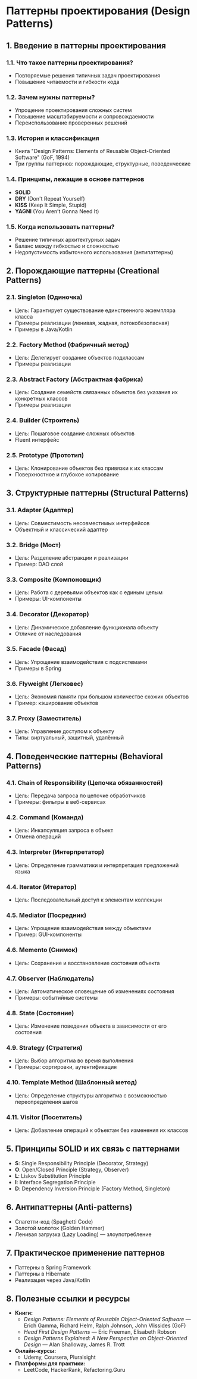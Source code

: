 # Паттерны проектирования (Design Patterns)

## 1. Введение в паттерны проектирования
### 1.1. Что такое паттерны проектирования?
- Повторяемые решения типичных задач проектирования  
- Повышение читаемости и гибкости кода  

### 1.2. Зачем нужны паттерны?
- Упрощение проектирования сложных систем  
- Повышение масштабируемости и сопровождаемости  
- Переиспользование проверенных решений  

### 1.3. История и классификация
- Книга "Design Patterns: Elements of Reusable Object-Oriented Software" (GoF, 1994)  
- Три группы паттернов: порождающие, структурные, поведенческие  

### 1.4. Принципы, лежащие в основе паттернов
- **SOLID**  
- **DRY** (Don't Repeat Yourself)  
- **KISS** (Keep It Simple, Stupid)  
- **YAGNI** (You Aren’t Gonna Need It)  

### 1.5. Когда использовать паттерны?
- Решение типичных архитектурных задач  
- Баланс между гибкостью и сложностью  
- Недопустимость избыточного использования (антипаттерны)  

## 2. Порождающие паттерны (Creational Patterns)
### 2.1. Singleton (Одиночка)  
- Цель: Гарантирует существование единственного экземпляра класса  
- Примеры реализации (ленивая, жадная, потокобезопасная)  
- Примеры в Java/Kotlin  

### 2.2. Factory Method (Фабричный метод)  
- Цель: Делегирует создание объектов подклассам  
- Примеры реализации  

### 2.3. Abstract Factory (Абстрактная фабрика)  
- Цель: Создание семейств связанных объектов без указания их конкретных классов  
- Примеры реализации  

### 2.4. Builder (Строитель)  
- Цель: Пошаговое создание сложных объектов  
- Fluent интерфейс  

### 2.5. Prototype (Прототип)  
- Цель: Клонирование объектов без привязки к их классам  
- Поверхностное и глубокое копирование  

## 3. Структурные паттерны (Structural Patterns)
### 3.1. Adapter (Адаптер)  
- Цель: Совместимость несовместимых интерфейсов  
- Объектный и классический адаптер  

### 3.2. Bridge (Мост)  
- Цель: Разделение абстракции и реализации  
- Пример: DAO слой  

### 3.3. Composite (Компоновщик)  
- Цель: Работа с деревьями объектов как с единым целым  
- Примеры: UI-компоненты  

### 3.4. Decorator (Декоратор)  
- Цель: Динамическое добавление функционала объекту  
- Отличие от наследования  

### 3.5. Facade (Фасад)  
- Цель: Упрощение взаимодействия с подсистемами  
- Примеры в Spring  

### 3.6. Flyweight (Легковес)  
- Цель: Экономия памяти при большом количестве схожих объектов  
- Пример: кэширование объектов  

### 3.7. Proxy (Заместитель)  
- Цель: Управление доступом к объекту  
- Типы: виртуальный, защитный, удалённый  

## 4. Поведенческие паттерны (Behavioral Patterns)
### 4.1. Chain of Responsibility (Цепочка обязанностей)  
- Цель: Передача запроса по цепочке обработчиков  
- Примеры: фильтры в веб-сервисах  

### 4.2. Command (Команда)  
- Цель: Инкапсуляция запроса в объект  
- Отмена операций  

### 4.3. Interpreter (Интерпретатор)  
- Цель: Определение грамматики и интерпретация предложений языка  

### 4.4. Iterator (Итератор)  
- Цель: Последовательный доступ к элементам коллекции  

### 4.5. Mediator (Посредник)  
- Цель: Упрощение взаимодействия между объектами  
- Пример: GUI-компоненты  

### 4.6. Memento (Снимок)  
- Цель: Сохранение и восстановление состояния объекта  

### 4.7. Observer (Наблюдатель)  
- Цель: Автоматическое оповещение об изменениях состояния  
- Примеры: событийные системы  

### 4.8. State (Состояние)  
- Цель: Изменение поведения объекта в зависимости от его состояния  

### 4.9. Strategy (Стратегия)  
- Цель: Выбор алгоритма во время выполнения  
- Примеры: сортировки, аутентификация  

### 4.10. Template Method (Шаблонный метод)  
- Цель: Определение структуры алгоритма с возможностью переопределения шагов  

### 4.11. Visitor (Посетитель)  
- Цель: Добавление операций к объектам без изменения их классов  

## 5. Принципы SOLID и их связь с паттернами
- **S**: Single Responsibility Principle (Decorator, Strategy)  
- **O**: Open/Closed Principle (Strategy, Observer)  
- **L**: Liskov Substitution Principle  
- **I**: Interface Segregation Principle  
- **D**: Dependency Inversion Principle (Factory Method, Singleton)  

## 6. Антипаттерны (Anti-patterns)
- Спагетти-код (Spaghetti Code)  
- Золотой молоток (Golden Hammer)  
- Ленивая загрузка (Lazy Loading) — злоупотребление  

## 7. Практическое применение паттернов
- Паттерны в Spring Framework  
- Паттерны в Hibernate  
- Реализация через Java/Kotlin  

## 8. Полезные ссылки и ресурсы
- **Книги:**  
  - *Design Patterns: Elements of Reusable Object-Oriented Software* — Erich Gamma, Richard Helm, Ralph Johnson, John Vlissides (GoF)  
  - *Head First Design Patterns* — Eric Freeman, Elisabeth Robson  
  - *Design Patterns Explained: A New Perspective on Object-Oriented Design* — Alan Shalloway, James R. Trott  
- **Онлайн-курсы:**  
  - Udemy, Coursera, Pluralsight  
- **Платформы для практики:**  
  - LeetCode, HackerRank, Refactoring.Guru  
